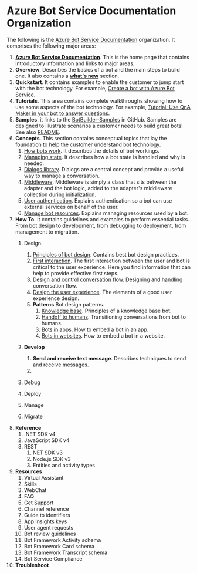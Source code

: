 # Azure Bot Service Documentation Organization  

The following is the [Azure Bot Service Documentation](https://docs.microsoft.com/en-us/azure/bot-service/?view=azure-bot-service-4.0) organization. It comprises the following major areas: 

1. **[Azure Bot Service Documentation](https://docs.microsoft.com/en-us/azure/bot-service/?view=azure-bot-service-4.0)**. This is the home page that contains introductory information and links to major areas.
1. **Overview**. Describes the basics of a bot and the main steps to build one. It also contains a **[what's new](https://docs.microsoft.com/en-us/azure/bot-service/what-is-new?view=azure-bot-service-4.0)** section.
1. **Quickstart**. It contains examples to enable the customer to jump start with the bot technology. For example, [Create a bot with Azure Bot Service](https://docs.microsoft.com/en-us/azure/bot-service/bot-service-quickstart?view=azure-bot-service-4.0).
1. **Tutorials**. This area contains complete walkthroughs showing how to use some aspects of the bot technology. For example, [Tutorial: Use QnA Maker in your bot to answer questions](https://docs.microsoft.com/en-us/azure/bot-service/bot-builder-tutorial-add-qna?view=azure-bot-service-4.0&tabs=csharp).
1. **Samples**. it links to the [BotBuilder-Samples](https://github.com/Microsoft/BotBuilder-Samples/blob/master/README.md) in GitHub. Samples are designed to illustrate scenarios a customer needs to build great bots! See also [README](https://github.com/Microsoft/BotBuilder-Samples/blob/master/README.md).
1. **Concepts**. This section contains conceptual topics that lay the foundation to help the customer understand bot technology.
    1. [How bots work](https://docs.microsoft.com/en-us/azure/bot-service/bot-builder-basics?view=azure-bot-service-4.0&tabs=csharp). It describes the details of bot workings.  
    1. [Managing state](https://docs.microsoft.com/en-us/azure/bot-service/bot-builder-concept-state?view=azure-bot-service-4.0
). It describes how a bot state is handled and why is needed.
    1. [Dialogs library](https://docs.microsoft.com/en-us/azure/bot-service/bot-builder-concept-dialog?view=azure-bot-service-4.0
). Dialogs are a central concept and provide a useful way to manage a conversation.
    1. [Middleware](). Middleware is simply a class that sits between the adapter and the bot logic, added to the adapter's middleware collection during initialization.
    1. [User authentication](https://docs.microsoft.com/en-us/azure/bot-service/bot-builder-concept-authentication?view=azure-bot-service-4.0). Explains  authentication so a bot can use external services on behalf of the user.   
    1. [Manage bot resources](https://docs.microsoft.com/en-us/azure/bot-service/bot-file-basics?view=azure-bot-service-4.0&tabs=csharp). Explains managing resources used by a bot.
1. **How To**. It contains guidelines and examples to perform essential tasks. From bot design to development, from debugging to deployment, from management to migration.
    1. Design. 
        1. [Principles of bot design](https://docs.microsoft.com/en-us/azure/bot-service/bot-service-design-principles?view=azure-bot-service-4.0). Contains best bot design practices. 
        1. [First interaction](https://docs.microsoft.com/en-us/azure/bot-service/bot-service-design-first-interaction?view=azure-bot-service-4.0). The first interaction between the user and bot is critical to the user experience. Here you find information that can help to provide effective first steps.  
        1. [Design and control conversation flow](https://docs.microsoft.com/en-us/azure/bot-service/bot-service-design-conversation-flow?view=azure-bot-service-4.0). Designing and handling conversation flow.
        1. [Design the user experience](https://docs.microsoft.com/en-us/azure/bot-service/bot-service-design-user-experience?view=azure-bot-service-4.0). The elements of a good user experience design.  
        1. **Patterns** Bot design patterns.
            1. [Knowledge base](https://docs.microsoft.com/en-us/azure/bot-service/bot-service-design-pattern-knowledge-base?view=azure-bot-service-4.0). Principles of a knowledge base bot.  
            1. [Handoff to humans](https://docs.microsoft.com/en-us/azure/bot-service/bot-service-design-pattern-handoff-human?view=azure-bot-service-4.0). Transitioning conversations from bot to humans.
            1. [Bots in apps](https://docs.microsoft.com/en-us/azure/bot-service/bot-service-design-pattern-embed-app?view=azure-bot-service-4.0). How to embed a bot in an app.
            1. [Bots in websites](https://docs.microsoft.com/en-us/azure/bot-service/bot-service-design-pattern-embed-web-site?view=azure-bot-service-4.0). How to embed a bot in a website.

    1. **Develop**
        1. **Send and receive text message**. Describes techniques to send and receive messages. 
        1. 
    1. Debug
    1. Deploy
    1. Manage
    1. Migrate
1. **Reference**
    1. .NET SDK v4
    1. JavaScript SDK v4
    1. REST
        1. NET SDK v3
        1. Node.js SDK v3
        1. Entities and activity types
1. **Resources**
    1. Virtual Assistant
    1. Skills
    1. WebChat
    1. FAQ
    1. Get Support
    1. Channel reference
    1. Guide to identifiers
    1. App Insights keys
    1. User agent requests
    1. Bot review guidelines
    1. Bot Framework Activity schema
    1. Bot Framework Card schema
    1. Bot Framework Transcript schema
    1. Bot Service Compliance
1. **Troubleshoot**





 
